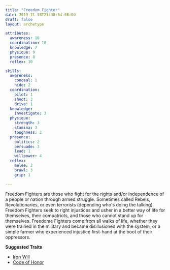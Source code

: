 ```yaml
---
title: "Freedom Fighter"
date: 2019-11-18T23:38:54-08:00
draft: false
layout: archetype 

attributes:
  awareness: 10
  coordination: 10
  knowledge: 7
  physique: 9
  presence: 8
  reflex: 10

skills:
  awareness:
    conceal: 1
    hide: 2
  coordination:
    pilot: 1
    shoot: 3
    drive: 1
  knowledge:
    investigate: 3
  physique:
    strength: 3
    stamina: 3
    toughness: 2
  presence:
    politics: 2
    persuade: 3
    lead: 1
    willpower: 4
  reflex:
    melee: 3
    brawl: 3
    grip: 1

---
```

Freedom Fighters are those who fight for the rights and/or independence of a people or nation through armed struggle. Sometimes called Rebels, Revolutionaries, or even terrorists (depending who's doing the talking), Freedom Fighters seek to right injustices and usher in a better way of life for themselves, their compatriots, and those who cannot stand up for themselves. Freedome Fighters come from all walks of life, whether they were trained in the military and became disillusioned with the system, or a simple farmer who experienced injustice first-hand at the boot of their oppressors.


**Suggested Traits**

- [Iron Will](/systems/chargen/traits/iron-will)
- [Code of Honor](/systems/chargen/traits/code-of-honor)
